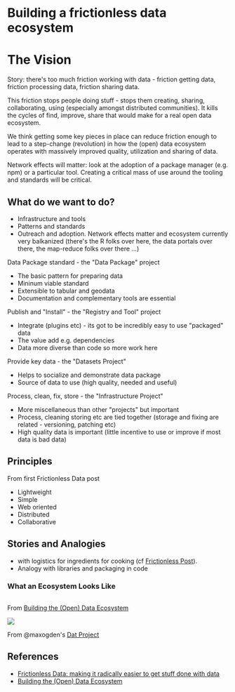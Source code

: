 # Building a frictionless data ecosystem

# The Vision

Story: there's too much friction working with data - friction getting data, friction processing data, friction sharing data.

This friction stops people doing stuff - stops them creating, sharing, collaborating, using (especially amongst distributed communities). It kills the cycles of find, improve, share that would make for a real open data ecosystem.

We think getting some key pieces in place can reduce friction enough to lead to a step-change (revolution) in how the (open) data ecosystem operates with massively improved quality, utilization and sharing of data.

Network effects will matter: look at the adoption of a package manager (e.g. npm) or a particular tool. Creating a critical mass of use around the tooling and standards will be critical.


## What do we want to do?

- Infrastructure and tools
- Patterns and standards
- Outreach and adoption. Network effects matter and ecosystem currently very balkanized (there's the R folks over here, the data portals over there, the map-reduce folks over there ...)

Data Package standard - the "Data Package" project

- The basic pattern for preparing data
- Mininum viable standard
- Extensible to tabular and geodata
- Documentation and complementary tools are essential

Publish and "Install" - the "Registry and Tool" project

- Integrate (plugins etc) - its got to be incredibly easy to use "packaged" data
- The value add e.g. dependencies
- Data more diverse than code so more work here

Provide key data - the "Datasets Project"

- Helps to socialize and demonstrate data package
- Source of data to use (high quality, needed and useful)

Process, clean, fix, store - the "Infrastructure Project"

- More miscellaneous than other "projects" but important
- Process, cleaning storing etc are tied together (storage and fixing are related - versioning, patching etc)
- High quality data is important (little incentive to use or improve if most data is bad data)

## Principles

From first Frictionless Data post

* Lightweight
* Simple
* Web oriented
* Distributed
* Collaborative

## Stories and Analogies

* with logistics for ingredients for cooking (cf [Frictionless Post][friction]).
* Analogy with libraries and packaging in code

### What an Ecosystem Looks Like

<img src="http://farm6.staticflickr.com/5149/5564991102_fcf972d056_z.jpg" alt="" />

From [Building the (Open) Data Ecosystem][ecosystem]

<img src="https://github.com/maxogden/dat/raw/master/img/dat-diagram.png" />

From @maxogden's [Dat Project][dat]

[dat]: https://github.com/maxogden/dat


## References

* [Frictionless Data: making it radically easier to get stuff done with data][friction]
* [Building the (Open) Data Ecosystem][ecosystem]

[friction]: http://blog.okfn.org/2013/04/24/frictionless-data-making-it-radically-easier-to-get-stuff-done-with-data/
[ecosystem]: http://blog.okfn.org/2011/03/31/building-the-open-data-ecosystem/


